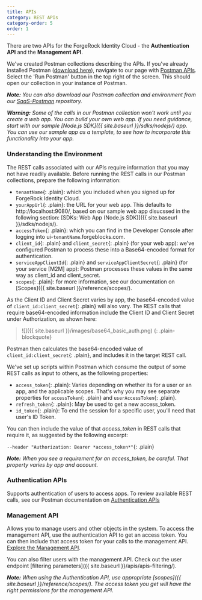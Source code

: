 ```yaml
---
title: APIs
category: REST APIs
category-order: 5
order: 1
---
```



There are two APIs for the ForgeRock Identity Cloud - the **Authentication API** and the **Management API**.

We've created Postman collections describing the APIs. If you've already installed Postman ([download here](https://www.getpostman.com/apps)), navigate to our page with [Postman APIs](https://developer-api.forgerock.com). Select the 'Run Postman' button in the top right of the screen. This should open our collection in your instance of Postman.

_**Note:** You can also download our Postman collection and environment from our [SaaS-Postman](https://github.com/ForgeCloud/SaaS-Postman) repository._

_**Warning:** Some of the calls in our Postman collection won't work until you create a web app. You can build your own web app. If you need guidance, start with our sample [Node.js SDK]({{ site.baseurl }}/sdks/nodejs/) app. You can use our sample app as a template, to see how to incorporate this functionality into your app._


### Understanding the Environment

The REST calls associated with our APIs require information that you may not have readily available. Before running the REST calls in our Postman collections, prepare the following information:

* `tenantName`{: .plain}: which you included when you signed up for ForgeRock Identity Cloud.
* `yourAppUrl`{: .plain}: the URL for your web app. This defaults to http://localhost:9080/, based on our sample web app disucssed in the following section: [SDKs: Web App (Node.js SDK)]({{ site.baseurl }}/sdks/nodejs/).
* `accessToken`{: .plain}: which you can find in the Developer Console after logging into ui-`tenantName`.forgeblocks.com.
* `client_id`{: .plain} and `client_secret`{: .plain} (for your web app): we've configured Postman to process these into a Base64-encoded format for authentication.
* `serviceAppClientId`{: .plain} and `serviceAppClientSecret`{: .plain} (for your service [M2M] app): Postman processes these values in the same way as client_id and client_secret.
* `scopes`{: .plain}: for more information, see our documentation on [Scopes]({{ site.baseurl }}/reference/scopes/).

As the Client ID and Client Secret varies by app, the base64-encoded value of `client_id:client_secret`{: .plain} will also vary. The REST calls that require base64-encoded information include the Client ID and Client Secret under Authorization, as shown here:

> ![]({{ site.baseurl }}/images/base64_basic_auth.png)
{: .plain-blockquote}

Postman then calculates the base64-encoded value of `client_id:client_secret`{: .plain}, and includes it in the target REST call.

We've set up scripts within Postman which consume the output of some REST calls as input to others, as the following properties:

* `access_token`{: .plain}: Varies depending on whether its for a user or an app, and the applicable scopes. That's why you may see separate properties for `accessToken`{: .plain} and `userAccessToken`{: .plain}.
* `refresh_token`{: .plain}: May be used to get a new access_token.
* `id_token`{: .plain}: To end the session for a specific user, you'll need that user's ID Token.

You can then include the value of that *access_token* in REST calls that require it, as suggested by the following excerpt:

`--header "Authorization: Bearer *access_token*"`{: .plain}

_**Note:** When you see a requirement for an access_token, be careful. That property varies by app and account._


### Authentication APIs
Supports authentication of users to access apps. To review available REST calls, see our Postman documentation on
<a href="https://developer-api.forgerock.com/#8eec1175-0ced-4b72-8b1a-ced836167c87" target="_blank">Authentication APIs</a>


### Management API
Allows you to manage users and other objects in the system. To access the management API, use the authentication API to get an access token. You can then include that access token for your calls to the management API.  <a href="https://developer-api.forgerock.com/#316c2802-6751-44c8-b8a0-7dca67e33aa5" target="_blank">Explore the Management API</a>.

You can also filter users with the management API. Check out the user endpoint [filtering parameters]({{ site.baseurl }}/apis/apis-filtering/).

_**Note:** When using the Authentication API, use appropriate [scopes]({{ site.baseurl }}/reference/scopes/). The access token you get will have the right permissions for the management API._

<br>
